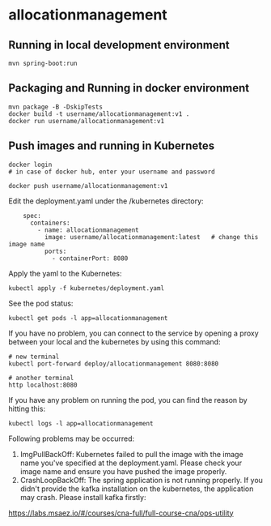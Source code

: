 # allocationmanagement 

## Running in local development environment

```
mvn spring-boot:run
```

## Packaging and Running in docker environment

```
mvn package -B -DskipTests
docker build -t username/allocationmanagement:v1 .
docker run username/allocationmanagement:v1
```

## Push images and running in Kubernetes

```
docker login 
# in case of docker hub, enter your username and password

docker push username/allocationmanagement:v1
```

Edit the deployment.yaml under the /kubernetes directory:
```
    spec:
      containers:
        - name: allocationmanagement
          image: username/allocationmanagement:latest   # change this image name
          ports:
            - containerPort: 8080

```

Apply the yaml to the Kubernetes:
```
kubectl apply -f kubernetes/deployment.yaml
```

See the pod status:
```
kubectl get pods -l app=allocationmanagement
```

If you have no problem, you can connect to the service by opening a proxy between your local and the kubernetes by using this command:
```
# new terminal
kubectl port-forward deploy/allocationmanagement 8080:8080

# another terminal
http localhost:8080
```

If you have any problem on running the pod, you can find the reason by hitting this:
```
kubectl logs -l app=allocationmanagement
```

Following problems may be occurred:

1. ImgPullBackOff:  Kubernetes failed to pull the image with the image name you've specified at the deployment.yaml. Please check your image name and ensure you have pushed the image properly.
1. CrashLoopBackOff: The spring application is not running properly. If you didn't provide the kafka installation on the kubernetes, the application may crash. Please install kafka firstly:

https://labs.msaez.io/#/courses/cna-full/full-course-cna/ops-utility

